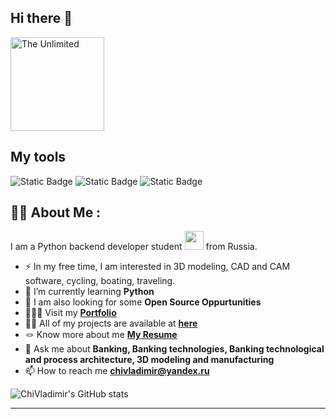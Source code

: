 ## Hi there 👋

<img src="https://github.com/ChiVladimir/ChiVladimir/blob/main/walking_cat.gif" alt="The Unlimited" width="150">

## My tools
![Static Badge](https://img.shields.io/badge/Py-python-grayred?style=for-the-badge&logo=python&logoColor=blue) ![Static Badge](https://img.shields.io/badge/Fusion-360?style=flat-square&logo=autodesk&logoColor=white&labelColor=orange) ![Static Badge](https://img.shields.io/badge/SolidCAM-lightblue?style=flat-square&logoColor=white&labelColor=blue)




## :man_technologist: About Me :
I am a Python backend developer student <img src="https://media.giphy.com/media/WUlplcMpOCEmTGBtBW/giphy.gif" width="30"> from Russia.

- :zap: In my free time, I am interested in 3D modeling, CAD and CAM software, cycling, boating, traveling.
- 🌱 I’m currently learning **Python**
- 👯 I am also looking for some **Open Source Oppurtunities**
- 👨🏻‍🎓 Visit my **[Portfolio](https://)**
- 👨‍💻 All of my projects are available at **[here](https://github.com/ChiVladimir?tab=repositories)**
- 🪢 Know more about me **[My Resume](https://hh.ru/applicant/resumes/view?resume=4b5b3366ff0006e96d0039ed1f736563726574)**
-  💬 Ask me about **Banking, Banking technologies, Banking technological and process architecture, 3D modeling and manufacturing**
- 📫 How to reach me **chivladimir@yandex.ru**

![ChiVladimir's GitHub stats](https://github-readme-stats.vercel.app/api?username=ChiVladimir&show_icons=true&theme=cobalt)

---
